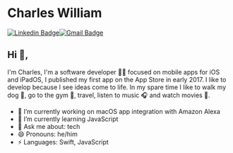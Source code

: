 # Charles William
[![Linkedin Badge](https://img.shields.io/badge/-charles-william-blue?style=flat-square&logo=Linkedin&logoColor=white&link=https://www.linkedin.com/in/charles-william-🏳%EF%B8%8F%E2%80%8D🌈-8b957012a/)](https://www.linkedin.com/in/charles-william-🏳%EF%B8%8F%E2%80%8D🌈-8b957012a/)[![Gmail Badge](https://img.shields.io/badge/-cwilliamszd@gmail.com-c14438?style=flat-square&logo=Gmail&logoColor=white&link=mailto:cwilliamszd@gmail.com)](mailto:cwilliamszd@gmail.com)

## Hi 👋, 
I'm Charles, I'm a software developer 👨‍💻 focused on mobile apps for iOS and iPadOS, I published my first app on the App Store in early 2017. 
I like to develop because I see ideas come to life. 
In my spare time I like to walk my dog 🐶, go to the gym 💪, travel, listen to music 🎧 and watch movies 🍿. 

- 🔭 I’m currently working on macOS app integration with Amazon Alexa
- 🌱 I’m currently learning JavaScript
- 💬 Ask me about: tech
- 😄 Pronouns: he/him
-  ⚡ Languages: Swift, JavaScript
